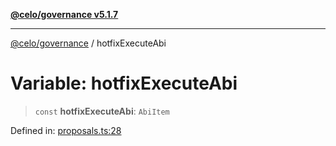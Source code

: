 [**@celo/governance v5.1.7**](../README.md)

***

[@celo/governance](../README.md) / hotfixExecuteAbi

# Variable: hotfixExecuteAbi

> `const` **hotfixExecuteAbi**: `AbiItem`

Defined in: [proposals.ts:28](https://github.com/celo-org/developer-tooling/blob/master/packages/sdk/governance/src/proposals.ts#L28)
